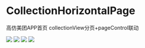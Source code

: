 # CollectionHorizontalPage
高仿美团APP首页 collectionView分页+pageControl联动

![](https://github.com/MrLuanJX/CollectionHorizontalPage/blob/main/image/1.jpg)
![](https://github.com/MrLuanJX/CollectionHorizontalPage/blob/main/image/2.jpg)
![](https://github.com/MrLuanJX/CollectionHorizontalPage/blob/main/image/3.jpg)
![](https://github.com/MrLuanJX/CollectionHorizontalPage/blob/main/image/4.jpg)
